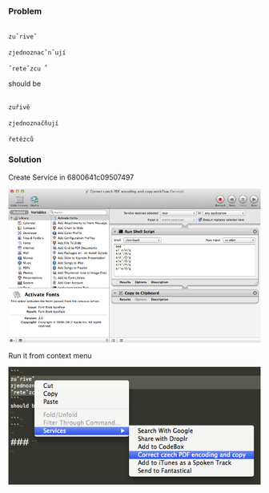 ### Problem

  


```

zuˇriveˇ

zjednoznacˇnˇují

ˇreteˇzcu ̊

```

  


should be

  


```

zuřivě

zjednoznačňují

řetězců

```

  


### Solution

  


Create Service in 6800641c09507497

![](assets/6800641c09507497.png)  


  


Run it from context menu

  


![](assets/3ee1c87b03d53cb0.png)  

